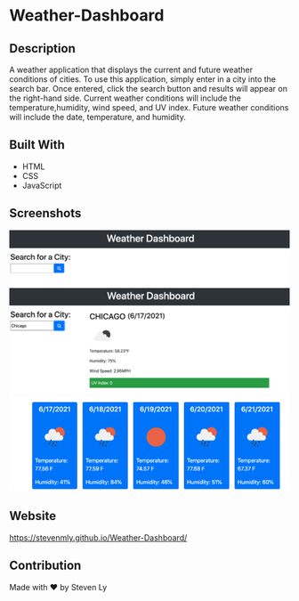 # Weather-Dashboard

## Description
A weather application that displays the current and future weather conditions of cities. To use this application, simply enter in a city into the search bar. Once entered, click the search button and results will appear on the right-hand side. Current weather conditions will include the temperature,humidity, wind speed, and UV index. Future weather conditions will include the date, temperature, and humidity. 

## Built With
* HTML
* CSS
* JavaScript

## Screenshots
![Application-screenshot](./assets/images/screenshot1.png)
![Application-screenshot](./assets/images/screenshot2.png)
![Application-screenshot](./assets/images/screenshot3.png)

## Website
https://stevenmly.github.io/Weather-Dashboard/


## Contribution
Made with ❤️ by Steven Ly